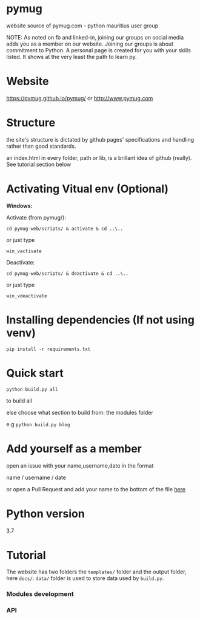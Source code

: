 # pymug
website source of pymug.com - python mauritius user group

NOTE: As noted on fb and linked-in, joining our groups on social media adds you as a member on our website. Joining our groups is about commitment to Python. A personal page is created for you with your skills listed. It shows at the very least the path to learn py.

# Website
https://pymug.github.io/pymug/ or http://www.pymug.com

# Structure
the site's structure is dictated by github pages' specifications and handling rather than good standards.

an index.html in every folder, path or lib, is a brillant idea of github (really). See tutorial section below

# Activating Vitual env (Optional)

**Windows:**

Activate (from pymug/):

```
cd pymug-web/scripts/ & activate & cd ..\..
```

or just type

```
win_vactivate
```

Deactivate:

```
cd pymug-web/scripts/ & deactivate & cd ..\..
```

or just type

```
win_vdeactivate
```

# Installing dependencies (If not using venv)

```
pip install -r requirements.txt
```

# Quick start

```
python build.py all
```

to build all

else choose what section to build from: the modules folder

e.g `python build.py blog`

# Add yourself as a member

open an issue with your name,username,date in the format

name / username / date

or open a Pull Request and add your name to the bottom of the file [here](https://github.com/pymug/pymug/blob/master/docs/data/members_basic/members.txt)

# Python version 

3.7

# Tutorial

The website has two folders the `templates/` folder and the output folder, here `docs/`. `data/` folder is used to store data used by `build.py`. 

### Modules development



### API

